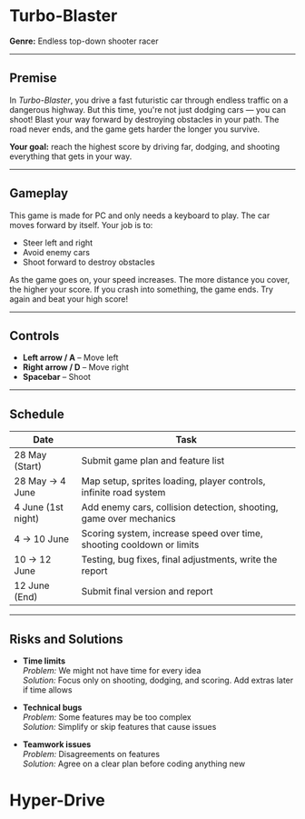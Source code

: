 # Turbo-Blaster

**Genre:** Endless top-down shooter racer  

---

## Premise

In *Turbo-Blaster*, you drive a fast futuristic car through endless traffic on a dangerous highway. But this time, you're not just dodging cars — you can shoot! Blast your way forward by destroying obstacles in your path. The road never ends, and the game gets harder the longer you survive. 

**Your goal:** reach the highest score by driving far, dodging, and shooting everything that gets in your way.

---

## Gameplay

This game is made for PC and only needs a keyboard to play. The car moves forward by itself. Your job is to:

- Steer left and right  
- Avoid enemy cars  
- Shoot forward to destroy obstacles  

As the game goes on, your speed increases. The more distance you cover, the higher your score. If you crash into something, the game ends. Try again and beat your high score!

---

## Controls

- **Left arrow / A** – Move left  
- **Right arrow / D** – Move right  
- **Spacebar** – Shoot

---

## Schedule

| Date              | Task                                                                 |
|-------------------|----------------------------------------------------------------------|
| 28 May (Start)    | Submit game plan and feature list                                     |
| 28 May → 4 June   | Map setup, sprites loading, player controls, infinite road system     |
| 4 June (1st night)| Add enemy cars, collision detection, shooting, game over mechanics    |
| 4 → 10 June       | Scoring system, increase speed over time, shooting cooldown or limits |
| 10 → 12 June      | Testing, bug fixes, final adjustments, write the report               |
| 12 June (End)     | Submit final version and report                                       |

---

## Risks and Solutions

- **Time limits**  
  *Problem:* We might not have time for every idea  
  *Solution:* Focus only on shooting, dodging, and scoring. Add extras later if time allows

- **Technical bugs**  
  *Problem:* Some features may be too complex  
  *Solution:* Simplify or skip features that cause issues

- **Teamwork issues**  
  *Problem:* Disagreements on features  
  *Solution:* Agree on a clear plan before coding anything new
# Hyper-Drive
